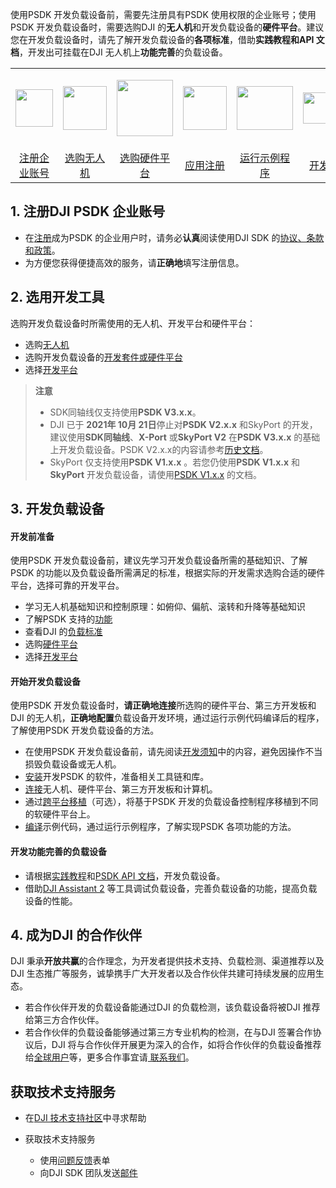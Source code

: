 使用PSDK 开发负载设备前，需要先注册具有PSDK 使用权限的企业账号；使用PSDK 开发负载设备时，需要选购DJI 的**无人机**和开发负载设备的**硬件平台**。建议您在开发负载设备时，请先了解开发负载设备的**各项标准**，借助**实践教程和API 文档**，开发出可挂载在DJI 无人机上**功能完善**的负载设备。

<div>
<table>
<tbody>
  <tr>
   <td style="border-right: none;border-left: none;"><div><p><span>
      <img src="https://terra-1-g.djicdn.com/84f990b0bbd145e6a3930de0c55d3b2b/admin/doc/ec937066-ff48-46fc-a218-102f435912eb.png" width="60" style="vertical-align:middle" alt/></span></p></div></td>
       <td style="border-right: none;border-left: none;"><div><p><span>
      <img src="https://terra-1-g.djicdn.com/84f990b0bbd145e6a3930de0c55d3b2b/admin/doc/1aae7ef2-106f-4488-af8d-ea188a5a10cb.png" width="70" style="vertical-align:middle" alt/></span></p></div></td>
        <td style="border-right: none;border-left: none;"><div><p><span>
      <img src="https://terra-1-g.djicdn.com/84f990b0bbd145e6a3930de0c55d3b2b/admin/doc/d0926aea-c059-42f9-acfa-bd0ce270984f.png" width="90" style="vertical-align:middle" alt/></span></p></div></td>
         <td style="border-right: none;border-left: none;"><div><p><span>
      <img src="https://terra-1-g.djicdn.com/84f990b0bbd145e6a3930de0c55d3b2b/admin/doc/5c9580cc-549f-4b23-9025-6369bc3daee3.png" width="70" style="vertical-align:middle" alt/></span></p></div></td>
         <td style="border-right: none;border-left: none;"><div><p><span>
      <img src="https://terra-1-g.djicdn.com/84f990b0bbd145e6a3930de0c55d3b2b/admin/doc/e781d430-7bc1-4cd1-b177-5dae1969ec76.png" height="70" width="90" style="vertical-align:middle" alt/></span></p></div></td>
         <td style="border-right: none;border-left: none;"><div><p><span>
      <img src="https://terra-1-g.djicdn.com/84f990b0bbd145e6a3930de0c55d3b2b/admin/doc/c6e1cb88-b736-48ce-85df-927c759a54bc.png" height="50" width="100" style="vertical-align:middle" alt/></span></p></div></td>
         <td style="border-right: none;border-left: none;"><div><p><span>
      <img src="https://terra-1-g.djicdn.com/84f990b0bbd145e6a3930de0c55d3b2b/admin/doc/79ecca17-ec45-4c3c-8616-6e840aa6aac3.png" height="50" width="70" style="vertical-align:middle" alt/></span></p></div></td>
  </tr>
  <tr>
   <td style="text-align:center"><a href="https://developer.dji.com/payload-sdk/apply/" target="_blank">注册企业账号</a></td>
   <td style="text-align:center"><a href="https://enterprise.dji.com" target="_blank" >选购无人机</a></td>
   <td style="text-align:center"><a href="https://developer.dji.com/doc/payload-sdk-tutorial/cn/model-instruction/choose-hardware-platform.html">选购硬件平台</a></td>
   <td style="text-align:center"><a href="https://developer.dji.com/user/apps/#allhtml">应用注册</a></td>
   <td style="text-align:center"><a href="https://developer.dji.com/doc/payload-sdk-tutorial/cn/quick-start/run-sample-code.html">运行示例程序</a></td>
   <td style="text-align:center"><a href="https://developer.dji.com/doc/payload-sdk-tutorial/cn/quick-start/develop-notice.html">开发与量产</a></td>
   <td style="text-align:center"><a href="mailto:dev@dji.com">加入 DJI 行业生态</a></td>
  </tr>
</tbody>
</table>
</div>

## 1. 注册DJI PSDK 企业账号

* 在<a href="https://developer.dji.com/payload-sdk/apply/" target="_blank">注册</a>成为PSDK 的企业用户时，请务必**认真**阅读使用DJI SDK 的<a href="https://developer.dji.com/cn/policies/privacy/">协议、条款和政策</a>。
* 为方便您获得便捷高效的服务，请**正确地**填写注册信息。

## 2. 选用开发工具
选购开发负载设备时所需使用的无人机、开发平台和硬件平台：

* 选购<a href="https://enterprise.dji.com" target="_blank" >无人机</a>
* 选购开发负载设备的[开发套件或硬件平台](https://developer.dji.com/doc/payload-sdk-tutorial/cn/model-instruction/choose-hardware-platform.html)
* 选择[开发平台](https://developer.dji.com/doc/payload-sdk-tutorial/cn/model-instruction/choose-develop-platform.html)

> **注意**
> * SDK同轴线仅支持使用**PSDK V3.x.x**。
> * DJI 已于 **2021年 10月 21日**停止对**PSDK V2.x.x** 和SkyPort 的开发，建议使用**SDK同轴线**、**X-Port** 或**SkyPort V2** 在**PSDK V3.x.x** 的基础上开发负载设备。PSDK V2.x.x的内容请参考[历史文档](https://developer.dji.com/cn/document/26cd55ae-ef09-4463-b941-d6bb2bb98461)。
> * SkyPort 仅支持使用**PSDK V1.x.x** 。若您仍使用**PSDK V1.x.x** 和**SkyPort** 开发负载设备，请使用[PSDK V1.x.x](https://terra-1-g.djicdn.com/71a7d383e71a4fb8887a310eb746b47f/psdk/payload-sdk-doc-1.0.zip) 的文档。

## 3. 开发负载设备

#### 开发前准备
使用PSDK 开发负载设备前，建议先学习开发负载设备所需的基础知识、了解PSDK 的功能以及负载设备所需满足的标准，根据实际的开发需求选购合适的硬件平台，选择可靠的开发平台。

* 学习无人机基础知识和控制原理：如俯仰、偏航、滚转和升降等基础知识  
* 了解PSDK 支持的[功能](https://developer.dji.com/doc/payload-sdk-tutorial/cn/basic-introduction/function-overview.html)   
* 查看DJI 的[负载标准](https://developer.dji.com/doc/payload-sdk-tutorial/cn/model-instruction/payload-develop-criterion.html)   
* 选购[硬件平台](https://developer.dji.com/doc/payload-sdk-tutorial/cn/model-instruction/choose-hardware-platform.html)   
* 选择[开发平台](https://developer.dji.com/doc/payload-sdk-tutorial/cn/model-instruction/choose-develop-platform.html)    

#### 开始开发负载设备
使用PSDK 开发负载设备时，**请正确地连接**所选购的硬件平台、第三方开发板和DJI 的无人机，**正确地配置**负载设备开发环境，通过运行示例代码编译后的程序，了解使用PSDK 开发负载设备的方法。

* 在使用PSDK 开发负载设备前，请先阅读[开发须知](https://developer.dji.com/doc/payload-sdk-tutorial/cn/quick-start/develop-notice.html)中的内容，避免因操作不当损毁负载设备或无人机。
* [安装](https://developer.dji.com/doc/payload-sdk-tutorial/cn/quick-start/config-develop-environment.html)开发PSDK 的软件，准备相关工具链和库。
* [连接](https://developer.dji.com/doc/payload-sdk-tutorial/cn/quick-start/device-connect.html)无人机、硬件平台、第三方开发板和计算机。
* 通过[跨平台移植](https://developer.dji.com/doc/payload-sdk-tutorial/cn/quick-start/porting.html)（可选），将基于PSDK 开发的负载设备控制程序移植到不同的软硬件平台上。
* [编译](https://developer.dji.com/doc/payload-sdk-tutorial/cn/quick-start/run-sample-code.html)示例代码，通过运行示例程序，了解实现PSDK 各项功能的方法。


#### 开发功能完善的负载设备
* 请根据[实践教程](https://developer.dji.com/doc/payload-sdk-tutorial/cn/function-set/function-overview.html)和[PSDK API 文档](https://developer.dji.com/doc/payload-sdk-api-reference/cn/)，开发负载设备。
* 借助[DJI Assistant 2](https://www.dji.com/cn/downloads) 等工具调试负载设备，完善负载设备的功能，提高负载设备的性能。

## 4. 成为DJI 的合作伙伴
DJI 秉承**开放共赢**的合作理念，为开发者提供技术支持、负载检测、渠道推荐以及DJI 生态推广等服务，诚挚携手广大开发者以及合作伙伴共建可持续发展的应用生态。

* 若合作伙伴开发的负载设备能通过DJI 的负载检测，该负载设备将被DJI 推荐给第三方合作伙伴。
* 若合作伙伴的负载设备能够通过第三方专业机构的检测，在与DJI 签署合作协议后，DJI 将与合作伙伴开展更为深入的合作，如将合作伙伴的负载设备推荐给<a href="https://www.dji.com/cn/products/enterprise#partner-payloads">全球用户</a>等，更多合作事宜请<a href="mailto:dev@dji.com"> 联系我们</a>。

## 获取技术支持服务

* 在<a href="https://djisdksupport.zendesk.com/hc/zh-cn">DJI 技术支持社区</a>中寻求帮助  

* 获取技术支持服务  
    * 使用<a href="https://djisdksupport.zendesk.com/hc/zh-cn/requests/new">问题反馈</a>表单  
    * 向DJI SDK 团队发送<a href="mailto:dev@dji.com">邮件</a>


